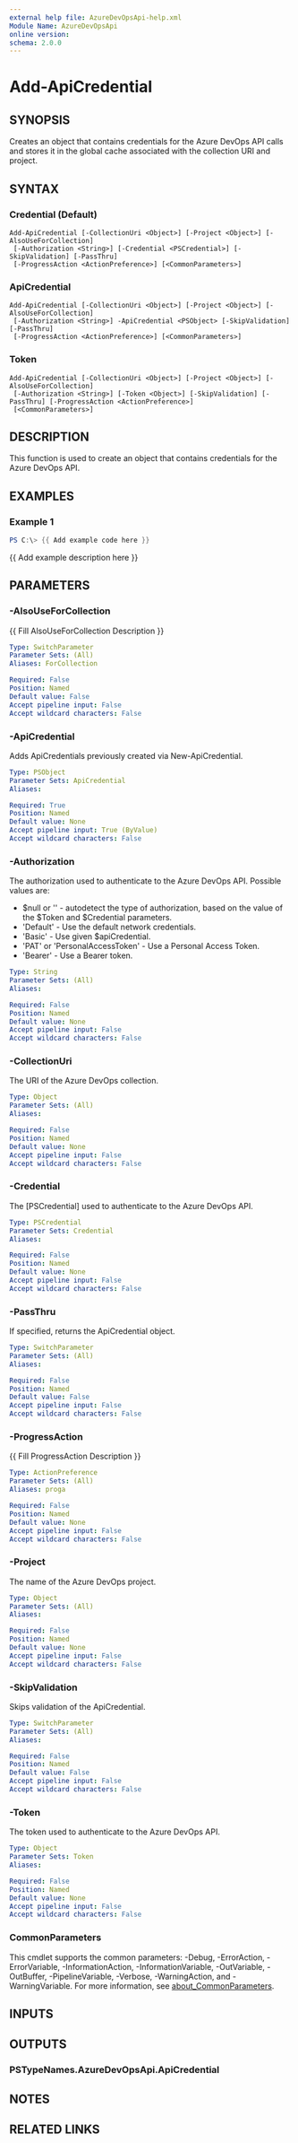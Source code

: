 ```yaml
---
external help file: AzureDevOpsApi-help.xml
Module Name: AzureDevOpsApi
online version:
schema: 2.0.0
---
```


# Add-ApiCredential

## SYNOPSIS
Creates an object that contains credentials for the Azure DevOps API calls
and stores it in the global cache associated with the collection URI and project.

## SYNTAX

### Credential (Default)
```
Add-ApiCredential [-CollectionUri <Object>] [-Project <Object>] [-AlsoUseForCollection]
 [-Authorization <String>] [-Credential <PSCredential>] [-SkipValidation] [-PassThru]
 [-ProgressAction <ActionPreference>] [<CommonParameters>]
```

### ApiCredential
```
Add-ApiCredential [-CollectionUri <Object>] [-Project <Object>] [-AlsoUseForCollection]
 [-Authorization <String>] -ApiCredential <PSObject> [-SkipValidation] [-PassThru]
 [-ProgressAction <ActionPreference>] [<CommonParameters>]
```

### Token
```
Add-ApiCredential [-CollectionUri <Object>] [-Project <Object>] [-AlsoUseForCollection]
 [-Authorization <String>] [-Token <Object>] [-SkipValidation] [-PassThru] [-ProgressAction <ActionPreference>]
 [<CommonParameters>]
```

## DESCRIPTION
This function is used to create an object that contains credentials for the Azure DevOps API.

## EXAMPLES

### Example 1
```powershell
PS C:\> {{ Add example code here }}
```

{{ Add example description here }}

## PARAMETERS

### -AlsoUseForCollection
{{ Fill AlsoUseForCollection Description }}

```yaml
Type: SwitchParameter
Parameter Sets: (All)
Aliases: ForCollection

Required: False
Position: Named
Default value: False
Accept pipeline input: False
Accept wildcard characters: False
```

### -ApiCredential
Adds ApiCredentials previously created via New-ApiCredential.

```yaml
Type: PSObject
Parameter Sets: ApiCredential
Aliases:

Required: True
Position: Named
Default value: None
Accept pipeline input: True (ByValue)
Accept wildcard characters: False
```

### -Authorization
The authorization used to authenticate to the Azure DevOps API.
Possible values are:
- $null or '' - autodetect the type of authorization, based on the value of
   the $Token and $Credential parameters.
- 'Default' - Use the default network credentials.
- 'Basic' - Use given $apiCredential.
- 'PAT' or 'PersonalAccessToken' - Use a Personal Access Token.
- 'Bearer' - Use a Bearer token.

```yaml
Type: String
Parameter Sets: (All)
Aliases:

Required: False
Position: Named
Default value: None
Accept pipeline input: False
Accept wildcard characters: False
```

### -CollectionUri
The URI of the Azure DevOps collection.

```yaml
Type: Object
Parameter Sets: (All)
Aliases:

Required: False
Position: Named
Default value: None
Accept pipeline input: False
Accept wildcard characters: False
```

### -Credential
The \[PSCredential\] used to authenticate to the Azure DevOps API.

```yaml
Type: PSCredential
Parameter Sets: Credential
Aliases:

Required: False
Position: Named
Default value: None
Accept pipeline input: False
Accept wildcard characters: False
```

### -PassThru
If specified, returns the ApiCredential object.

```yaml
Type: SwitchParameter
Parameter Sets: (All)
Aliases:

Required: False
Position: Named
Default value: False
Accept pipeline input: False
Accept wildcard characters: False
```

### -ProgressAction
{{ Fill ProgressAction Description }}

```yaml
Type: ActionPreference
Parameter Sets: (All)
Aliases: proga

Required: False
Position: Named
Default value: None
Accept pipeline input: False
Accept wildcard characters: False
```

### -Project
The name of the Azure DevOps project.

```yaml
Type: Object
Parameter Sets: (All)
Aliases:

Required: False
Position: Named
Default value: None
Accept pipeline input: False
Accept wildcard characters: False
```

### -SkipValidation
Skips validation of the ApiCredential.

```yaml
Type: SwitchParameter
Parameter Sets: (All)
Aliases:

Required: False
Position: Named
Default value: False
Accept pipeline input: False
Accept wildcard characters: False
```

### -Token
The token used to authenticate to the Azure DevOps API.

```yaml
Type: Object
Parameter Sets: Token
Aliases:

Required: False
Position: Named
Default value: None
Accept pipeline input: False
Accept wildcard characters: False
```

### CommonParameters
This cmdlet supports the common parameters: -Debug, -ErrorAction, -ErrorVariable, -InformationAction, -InformationVariable, -OutVariable, -OutBuffer, -PipelineVariable, -Verbose, -WarningAction, and -WarningVariable. For more information, see [about_CommonParameters](http://go.microsoft.com/fwlink/?LinkID=113216).

## INPUTS

## OUTPUTS

### PSTypeNames.AzureDevOpsApi.ApiCredential
## NOTES

## RELATED LINKS
